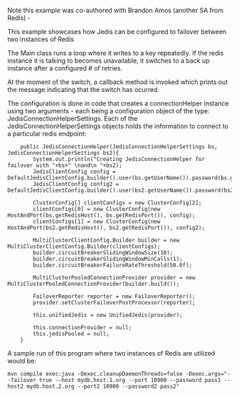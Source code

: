 Note this example was co-authored with Brandon Amos (another SA from Redis) - 

This example showcases how Jedis can be configured to failover between two instances of Redis

The Main class runs a loop where it writes to a key repeatedly.  If the redis instance it is talking to becomes unavailable, it  switches to a back up instance after a configured # of retries.

At the moment of the switch, a callback method is invoked which prints out the message indicating that the switch has ocurred.

The configuration is done in code that creates a connectionHelper instance using two arguments - each being a configuration object of the type: JedisConnectionHelperSettings.
Each of the JedisConnectionHelperSettings objects holds the information to connect to a particular redis endpoint:

```
    public JedisConnectionHelper(JedisConnectionHelperSettings bs, JedisConnectionHelperSettings bs2){
        System.out.println("Creating JedisConnectionHelper for failover with "+bs+" \nand\n "+bs2);
        JedisClientConfig config = DefaultJedisClientConfig.builder().user(bs.getUserName()).password(bs.getPassword()).build();
        JedisClientConfig config2 = DefaultJedisClientConfig.builder().user(bs2.getUserName()).password(bs2.getPassword()).build();

        ClusterConfig[] clientConfigs = new ClusterConfig[2];
        clientConfigs[0] = new ClusterConfig(new HostAndPort(bs.getRedisHost(), bs.getRedisPort()), config);
        clientConfigs[1] = new ClusterConfig(new HostAndPort(bs2.getRedisHost(), bs2.getRedisPort()), config2);

        MultiClusterClientConfig.Builder builder = new MultiClusterClientConfig.Builder(clientConfigs);
        builder.circuitBreakerSlidingWindowSize(10);
        builder.circuitBreakerSlidingWindowMinCalls(1);
        builder.circuitBreakerFailureRateThreshold(50.0f);

        MultiClusterPooledConnectionProvider provider = new MultiClusterPooledConnectionProvider(builder.build());

        FailoverReporter reporter = new FailoverReporter();
        provider.setClusterFailoverPostProcessor(reporter);

        this.unifiedJedis = new UnifiedJedis(provider);

        this.connectionProvider = null;
        this.jedisPooled = null;
    }  
```

A sample run of this program where two instances of Redis are utilized would be:

``` 
mvn compile exec:java -Dexec.cleanupDaemonThreads=false -Dexec.args="--failover true --host mydb.host.1.org --port 10900 --password pass1 --host2 mydb.host.2.org --port2 10900 --password2 pass2"
```